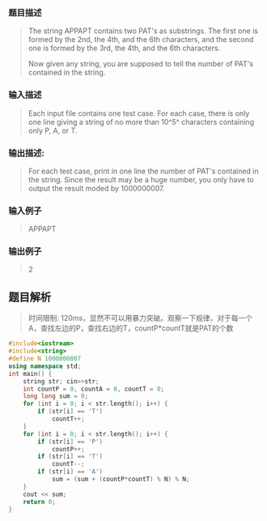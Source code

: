 ### 题目描述

> The string APPAPT contains two PAT's as substrings. The first one is formed by the 2nd, the 4th, and the 6th characters, and the second one is formed by the 3rd, the 4th, and the 6th characters.
>
>Now given any string, you are supposed to tell the number of PAT's contained in the string.

### 输入描述

> Each input file contains one test case. For each case, there is only one line giving a string of no more than 10^5^ characters containing only P, A, or T.

### 输出描述:
> For each test case, print in one line the number of PAT's contained in the string. Since the result may be a huge number, you only have to output the result moded by 1000000007.

### 输入例子
>APPAPT

### 输出例子
>2

## 题目解析
>时间限制: 120ms，显然不可以用暴力突破。观察一下规律，对于每一个A，查找左边的P，查找右边的T，countP*countT就是PAT的个数


```C++
#include<iostream>
#include<string>
#define N 1000000007
using namespace std;
int main() {
	string str; cin>>str;
	int countP = 0, countA = 0, countT = 0;
	long long sum = 0;
	for (int i = 0; i < str.length(); i++) {
		if (str[i] == 'T')
			countT++;
	}
	for (int i = 0; i < str.length(); i++) {
		if (str[i] == 'P')
			countP++;
		if (str[i] == 'T')
			countT--;
		if (str[i] == 'A')
			sum = (sum + (countP*countT) % N) % N;
	}
	cout << sum;
	return 0;
}
```
